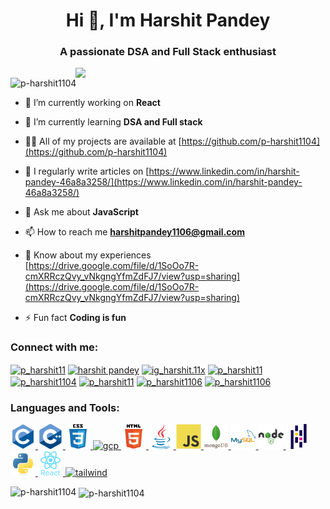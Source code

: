 


<h1 align="center">Hi 👋, I'm Harshit Pandey</h1>
<h3 align="center">A passionate DSA and Full Stack enthusiast</h3>
<img src="https://camo.githubusercontent.com/8a9c7f854df987a0b488caf7b4ca6fb56e368e1a0b85602574da94c19d1c2d2e/68747470733a2f2f70687973696373677572756b756c2e66696c65732e776f726470726573732e636f6d2f323031392f30322f6368617261637465722d312e676966" width="400" align="right">

<p align="left"> <img src="https://komarev.com/ghpvc/?username=p-harshit1104&label=Profile%20views&color=0e75b6&style=flat" alt="p-harshit1104" /> </p>

- 🔭 I’m currently working on **React**

- 🌱 I’m currently learning **DSA and Full stack**

- 👨‍💻 All of my projects are available at [https://github.com/p-harshit1104](https://github.com/p-harshit1104)

- 📝 I regularly write articles on [https://www.linkedin.com/in/harshit-pandey-46a8a3258/](https://www.linkedin.com/in/harshit-pandey-46a8a3258/)

- 💬 Ask me about **JavaScript**

- 📫 How to reach me **harshitpandey1106@gmail.com**

- 📄 Know about my experiences [https://drive.google.com/file/d/1SoOo7R-cmXRRczQvy_vNkgngYfmZdFJ7/view?usp=sharing](https://drive.google.com/file/d/1SoOo7R-cmXRRczQvy_vNkgngYfmZdFJ7/view?usp=sharing)

- ⚡ Fun fact **Coding is fun**

<h3 align="left">Connect with me:</h3>
<p align="left">
<a href="https://twitter.com/p_harshit11" target="blank"><img align="center" src="https://raw.githubusercontent.com/rahuldkjain/github-profile-readme-generator/master/src/images/icons/Social/twitter.svg" alt="p_harshit11" height="30" width="40" /></a>
<a href="https://www.linkedin.com/in/harshit-pandey-46a8a3258/" target="blank"><img align="center" src="https://raw.githubusercontent.com/rahuldkjain/github-profile-readme-generator/master/src/images/icons/Social/linked-in-alt.svg" alt="harshit pandey" height="30" width="40" /></a>
<a href="https://instagram.com/ig_harshit.11x" target="blank"><img align="center" src="https://raw.githubusercontent.com/rahuldkjain/github-profile-readme-generator/master/src/images/icons/Social/instagram.svg" alt="ig_harshit.11x" height="30" width="40" /></a>
<a href="https://www.codechef.com/users/p_harshit11" target="blank"><img align="center" src="https://cdn.jsdelivr.net/npm/simple-icons@3.1.0/icons/codechef.svg" alt="p_harshit11" height="30" width="40" /></a>
<a href="https://www.hackerrank.com/p_harshit1104" target="blank"><img align="center" src="https://raw.githubusercontent.com/rahuldkjain/github-profile-readme-generator/master/src/images/icons/Social/hackerrank.svg" alt="p_harshit1104" height="30" width="40" /></a>
<a href="https://codeforces.com/profile/p_harshit11" target="blank"><img align="center" src="https://raw.githubusercontent.com/rahuldkjain/github-profile-readme-generator/master/src/images/icons/Social/codeforces.svg" alt="p_harshit11" height="30" width="40" /></a>
<a href="https://www.leetcode.com/p_harshit1106" target="blank"><img align="center" src="https://raw.githubusercontent.com/rahuldkjain/github-profile-readme-generator/master/src/images/icons/Social/leet-code.svg" alt="p_harshit1106" height="30" width="40" /></a>
<a href="https://discord.gg/p_harshit1106" target="blank"><img align="center" src="https://raw.githubusercontent.com/rahuldkjain/github-profile-readme-generator/master/src/images/icons/Social/discord.svg" alt="p_harshit1106" height="30" width="40" /></a>
</p>

<h3 align="left">Languages and Tools:</h3>
<p align="left"> <a href="https://www.cprogramming.com/" target="_blank" rel="noreferrer"> <img src="https://raw.githubusercontent.com/devicons/devicon/master/icons/c/c-original.svg" alt="c" width="40" height="40"/> </a> <a href="https://www.w3schools.com/cpp/" target="_blank" rel="noreferrer"> <img src="https://raw.githubusercontent.com/devicons/devicon/master/icons/cplusplus/cplusplus-original.svg" alt="cplusplus" width="40" height="40"/> </a> <a href="https://www.w3schools.com/css/" target="_blank" rel="noreferrer"> <img src="https://raw.githubusercontent.com/devicons/devicon/master/icons/css3/css3-original-wordmark.svg" alt="css3" width="40" height="40"/> </a> <a href="https://cloud.google.com" target="_blank" rel="noreferrer"> <img src="https://www.vectorlogo.zone/logos/google_cloud/google_cloud-icon.svg" alt="gcp" width="40" height="40"/> </a> <a href="https://www.w3.org/html/" target="_blank" rel="noreferrer"> <img src="https://raw.githubusercontent.com/devicons/devicon/master/icons/html5/html5-original-wordmark.svg" alt="html5" width="40" height="40"/> </a> <a href="https://www.java.com" target="_blank" rel="noreferrer"> <img src="https://raw.githubusercontent.com/devicons/devicon/master/icons/java/java-original.svg" alt="java" width="40" height="40"/> </a> <a href="https://developer.mozilla.org/en-US/docs/Web/JavaScript" target="_blank" rel="noreferrer"> <img src="https://raw.githubusercontent.com/devicons/devicon/master/icons/javascript/javascript-original.svg" alt="javascript" width="40" height="40"/> </a> <a href="https://www.mongodb.com/" target="_blank" rel="noreferrer"> <img src="https://raw.githubusercontent.com/devicons/devicon/master/icons/mongodb/mongodb-original-wordmark.svg" alt="mongodb" width="40" height="40"/> </a> <a href="https://www.mysql.com/" target="_blank" rel="noreferrer"> <img src="https://raw.githubusercontent.com/devicons/devicon/master/icons/mysql/mysql-original-wordmark.svg" alt="mysql" width="40" height="40"/> </a> <a href="https://nodejs.org" target="_blank" rel="noreferrer"> <img src="https://raw.githubusercontent.com/devicons/devicon/master/icons/nodejs/nodejs-original-wordmark.svg" alt="nodejs" width="40" height="40"/> </a> <a href="https://pandas.pydata.org/" target="_blank" rel="noreferrer"> <img src="https://raw.githubusercontent.com/devicons/devicon/2ae2a900d2f041da66e950e4d48052658d850630/icons/pandas/pandas-original.svg" alt="pandas" width="40" height="40"/> </a> <a href="https://www.python.org" target="_blank" rel="noreferrer"> <img src="https://raw.githubusercontent.com/devicons/devicon/master/icons/python/python-original.svg" alt="python" width="40" height="40"/> </a> <a href="https://reactjs.org/" target="_blank" rel="noreferrer"> <img src="https://raw.githubusercontent.com/devicons/devicon/master/icons/react/react-original-wordmark.svg" alt="react" width="40" height="40"/> </a> <a href="https://tailwindcss.com/" target="_blank" rel="noreferrer"> <img src="https://www.vectorlogo.zone/logos/tailwindcss/tailwindcss-icon.svg" alt="tailwind" width="40" height="40"/> </a> </p>

<p><img align="left" src="https://github-readme-stats.vercel.app/api/top-langs?username=p-harshit1104&show_icons=true&locale=en&layout=compact" alt="p-harshit1104" /></p>

<p>&nbsp;<img align="center" src="https://github-readme-stats.vercel.app/api?username=p-harshit1104&show_icons=true&locale=en" alt="p-harshit1104" /></p>
